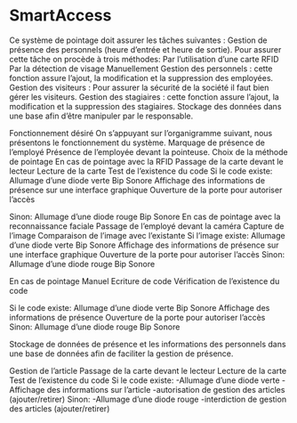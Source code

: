 # SmartAccess
Ce système de pointage doit assurer les tâches suivantes :
Gestion de présence des personnels (heure d’entrée et heure de sortie). Pour assurer cette tâche on procède à trois méthodes:
Par l’utilisation d’une carte RFID
Par la détection de visage
Manuellement
Gestion des personnels : cette fonction assure l’ajout, la modification et la suppression des employées.
Gestion des visiteurs : Pour assurer la sécurité de la société il faut bien gérer les visiteurs.
Gestion des stagiaires : cette fonction assure l’ajout, la modification et la suppression des stagiaires.
Stockage des données dans une base afin d’être manipuler par le responsable.

Fonctionnement désiré
On s’appuyant sur l’organigramme suivant, nous présentons le fonctionnement du système.
Marquage de présence de l’employé
Présence de l’employée devant la pointeuse. 
Choix de la méthode de pointage 
En cas de pointage avec la RFID
Passage de la carte devant le lecteur 
Lecture de la carte 
Test de l’existence du code 
Si le code existe:
Allumage d’une diode verte 
Bip Sonore
Affichage des informations de présence sur une interface graphique
Ouverture de la porte pour autoriser l’accès

Sinon:
Allumage d’une diode rouge
Bip Sonore
En cas de pointage avec la reconnaissance faciale
Passage de l’employé devant la caméra
Capture de l’image
Comparaison de l’image avec l’existante
Si l’image existe:
Allumage d’une diode verte 
Bip Sonore
Affichage des informations de présence sur une interface graphique
Ouverture de la porte pour autoriser l’accès
Sinon:
Allumage d’une diode rouge
Bip Sonore

En cas de pointage Manuel
Ecriture de code 
Vérification de l’existence du code 

Si le code existe:
Allumage d’une diode verte 
Bip Sonore
Affichage des informations de présence
Ouverture de la porte pour autoriser l’accès
Sinon:
Allumage d’une diode rouge
Bip Sonore

Stockage de données de présence et les informations des personnels dans une base de données afin de faciliter la gestion de présence.

Gestion de l’article
Passage de la carte devant le lecteur 
Lecture de la carte 
Test de l’existence du code 
Si le code existe:
-Allumage d’une diode verte 
-Affichage des informations sur l’article
-autorisation de gestion des articles (ajouter/retirer)
Sinon:
                                    -Allumage d’une diode rouge
-interdiction de gestion des articles (ajouter/retirer)
